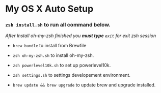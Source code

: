 # My OS X Auto Setup

### `zsh install.sh` to run all command below.
_*After Install oh-my-zsh finished you **must type** `exit` for exit zsh session*_

* `brew bundle` to install from Brewfile
* `zsh oh-my-zsh.sh` to install oh-my-zsh. 
* `zsh powerlevel10k.sh` to set up powerlevel10k.
* `zsh settings.sh` to settings developement environment.

* `brew update && brew upgrade` to update brew and upgrade installed.
